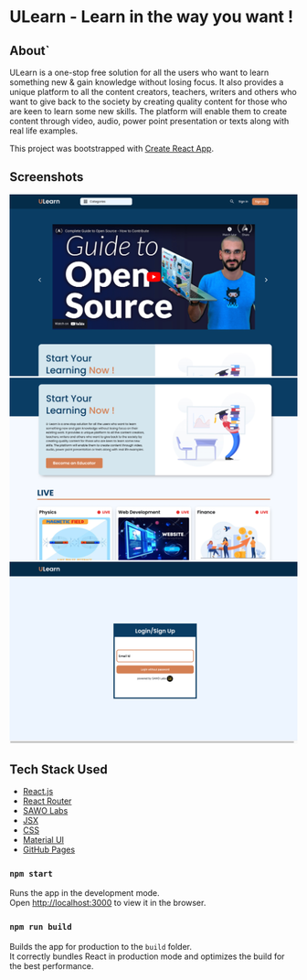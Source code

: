 # ULearn - Learn in the way you want !

## About`

ULearn is a one-stop free solution for all the users who want to learn something new & gain knowledge without losing focus. It also provides a unique platform to all the content creators, teachers, writers and others who want to give back to the society by creating quality content for those who are keen to learn some new skills. The platform will enable them to create content through video, audio, power point presentation or texts along with real life examples.

This project was bootstrapped with [Create React App](https://github.com/facebook/create-react-app).

## Screenshots

![image](./src/ScreenShots/ss1.png)
![image](./src/ScreenShots/ss2.png)
![image](./src/ScreenShots/ss3.png)

## Tech Stack Used
* [React.js](https://reactjs.org/docs/getting-started.html)
* [React Router](https://reactrouter.com)
* [SAWO Labs](https://sawolabs.com)
* [JSX](https://reactjs.org/docs/introducing-jsx.html)
* [CSS](https://developer.mozilla.org/en-US/docs/Learn/CSS)
* [Material UI](https://material-ui.com)
* [GitHub Pages](https://docs.github.com/en/free-pro-team@latest/github/working-with-github-pages)


### `npm start`

Runs the app in the development mode.\
Open [http://localhost:3000](http://localhost:3000) to view it in the browser.

### `npm run build`

Builds the app for production to the `build` folder.\
It correctly bundles React in production mode and optimizes the build for the best performance.

